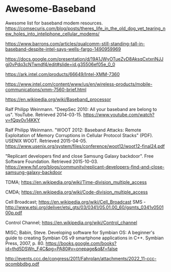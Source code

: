 # Awesome-Baseband
Awesome list for baseband modem resources.
https://comsecuris.com/blog/posts/theres_life_in_the_old_dog_yet_tearing_new_holes_into_inteliphone_cellular_modems/

https://www.barrons.com/articles/qualcomm-still-standing-tall-in-baseband-despite-intel-says-wells-fargo-1490959969

https://docs.google.com/presentation/d/19A1JWyOTueZvD8AksqCxtxriNJJgj0vPdq3cNTwndf4/edit#slide=id.g35506ef05e_0_0

https://ark.intel.com/products/66649/Intel-XMM-7360

https://www.intel.com/content/www/us/en/wireless-products/mobile-communications/xmm-7560-brief.html

https://en.wikipedia.org/wiki/Baseband_processor


Ralf Philipp Weinmann. "DeepSec 2010: All your baseband are belong to us". YouTube. Retrieved 2014-03-15.
https://www.youtube.com/watch?v=fQqv0v14KKY


Ralf Philipp Weinmann. "WOOT 2012: Baseband Attacks: Remote Exploitation of Memory Corruptions in Cellular Protocol Stacks" (PDF). USENIX WOOT. Retrieved 2015-04-05.
https://www.usenix.org/system/files/conference/woot12/woot12-final24.pdf


"Replicant developers find and close Samsung Galaxy backdoor". Free Software Foundation. Retrieved 2015-10-03.
https://www.fsf.org/blogs/community/replicant-developers-find-and-close-samsung-galaxy-backdoor


TDMA;
https://en.wikipedia.org/wiki/Time-division_multiple_access


CMDA;
https://en.wikipedia.org/wiki/Code-division_multiple_access


Cell Broadcast; 
https://en.wikipedia.org/wiki/Cell_Broadcast
SMS - http://www.etsi.org/deliver/etsi_gts/03/0341/05.01.00_60/gsmts_0341v050100p.pdf


Control Channel;
https://en.wikipedia.org/wiki/Control_channel



MISC;
Babin, Steve. Developing software for Symbian OS: A beginner's guide to creating Symbian OS v9 smartphone applications in C++. Symbian Press, 2007, p. 80.
https://books.google.com/books?id=thd5DSWn_F4C&pg=PA80#v=onepage&q&f=false

http://events.ccc.de/congress/2011/Fahrplan/attachments/2022_11-ccc-qcombbdbg.pdf


